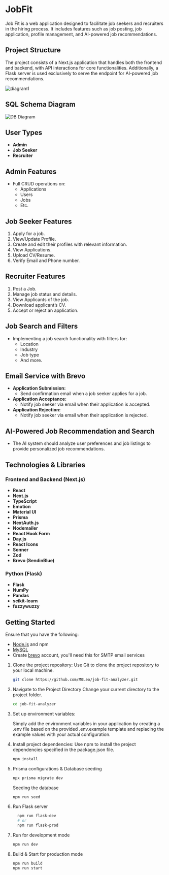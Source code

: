 # JobFit

Job Fit is a web application designed to facilitate job seekers and recruiters in the hiring process. It includes features such as job posting, job application, profile management, and AI-powered job recommendations.

## Project Structure
The project consists of a Next.js application that handles both the frontend and backend, with API interactions for core functionalities. Additionally, a Flask server is used exclusively to serve the endpoint for AI-powered job recommendations.

![diagram1](https://github.com/M0Leo/job-fit-analyzer/assets/80783747/9e84db14-6d37-4e8f-9ecd-83d142051eb9)

## SQL Schema Diagram

![DB Diagram](https://github.com/M0Leo/job-fit-analyzer/assets/80783747/1deac693-4534-4f42-9d66-0b16f60e6606)
   
## User Types
- **Admin**
- **Job Seeker**
- **Recruiter**

## Admin Features
- Full CRUD operations on:
  - Applications
  - Users
  - Jobs
  - Etc.

## Job Seeker Features  
1. Apply for a job.
2. View/Update Profile.
3. Create and edit their profiles with relevant information.
4. View Applications.
5. Upload CV/Resume.
6. Verify Email and Phone number.

## Recruiter Features
1. Post a Job.
2. Manage job status and details.
3. View Applicants of the job.
4. Download applicant’s CV.
5. Accept or reject an application.

## Job Search and Filters
- Implementing a job search functionality with filters for:
  - Location
  - Industry
  - Job type
  - And more.
 
## Email Service with Brevo
- **Application Submission:**
  - Send confirmation email when a job seeker applies for a job.
- **Application Acceptance:**
  - Notify job seeker via email when their application is accepted.
- **Application Rejection:**
  - Notify job seeker via email when their application is rejected.

## AI-Powered Job Recommendation and Search
- The AI system should analyze user preferences and job listings to provide personalized job recommendations.

## Technologies & Libraries 

### Frontend and Backend (Next.js)
- **React**
- **Next.js**
- **TypeScript**
- **Emotion**
- **Material UI**
- **Prisma**
- **NextAuth.js**
- **Nodemailer**
- **React Hook Form**
- **Day.js**
- **React Icons**
- **Sonner**
- **Zod**
- **Brevo (SendinBlue)**

### Python (Flask)
- **Flask**
- **NumPy**
- **Pandas**
- **scikit-learn**
- **fuzzywuzzy**

## Getting Started

Ensure that you have the following:

- [Node.js](https://nodejs.org/en) and npm
- [MySQL](https://www.mysql.com/)
- Create [brevo](https://www.brevo.com/) account, you'll need this for SMTP email services

1. Clone the project repository:
   Use Git to clone the project repository to your local machine.

   ```bash
   git clone https://github.com/M0Leo/job-fit-analyzer.git
   ```

2. Navigate to the Project Directory
   Change your current directory to the project folder.

   ```bash
   cd job-fit-analyzer
   ```

3. Set up environment variables:

   Simply add the environment variables in your application by creating a .env file based on the provided .env.example template and replacing the example values with your actual configuration.

5. Install project dependencies:
   Use npm to install the project dependencies specified in the package.json file.

   ```bash
   npm install
   ```
6. Prisma configurations & Database seeding
   ```bash
   npx prisma migrate dev
   ```
   Seeding the database
   ```bash
   npm run seed
   ```
6. Run Flask server

   ```bash
     npm run flask-dev
     # or
     npm run flask-prod
    ```
7. Run for development mode

   ```bash
   npm run dev
   ```
8. Build & Start for production mode
   ```bash
   npm run build
   npm run start
   ```

